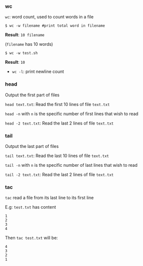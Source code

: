 ### wc

``wc``: word count, used to count words in a file

```shell
$ wc -w filename #print total word in filename
```

**Result**: ``10 filename``

(``filename`` has 10 words)

```shell
$ wc -w test.sh
```
**Result**: ``10``

* ``wc -l``: print newline count

### head

Output the first part of files

``head text.txt``: Read the first 10 lines of file ``text.txt``

``head -n`` with ``n`` is the specific number of first lines that wish to read

``head -2 text.txt``: Read the last 2 lines of file ``text.txt``

### tail

Output the last part of files

``tail text.txt``: Read the last 10 lines of file ``text.txt``

``tail -n`` with ``n`` is the specific number of last lines that wish to read

``tail -2 text.txt``: Read the last 2 lines of file ``text.txt``

### tac

``tac`` read a file from its last line to its first line

E.g: ``test.txt`` has content

```
1
2
3
4
```

Then ``tac test.txt`` will be:

```
4
3
2
1
```
